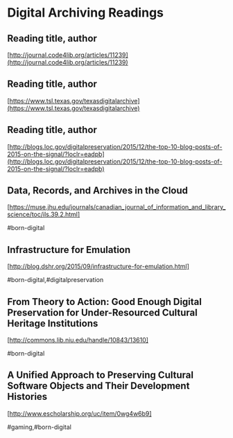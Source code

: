 # Digital Archiving Readings

## Reading title, author
[http://journal.code4lib.org/articles/11239](http://journal.code4lib.org/articles/11239)

## Reading title, author
[https://www.tsl.texas.gov/texasdigitalarchive](https://www.tsl.texas.gov/texasdigitalarchive)

## Reading title, author
[http://blogs.loc.gov/digitalpreservation/2015/12/the-top-10-blog-posts-of-2015-on-the-signal/?loclr=eadpb](http://blogs.loc.gov/digitalpreservation/2015/12/the-top-10-blog-posts-of-2015-on-the-signal/?loclr=eadpb)

## Data, Records, and Archives in the Cloud
[https://muse.jhu.edu/journals/canadian_journal_of_information_and_library_science/toc/ils.39.2.html]

\#born-digital

## Infrastructure for Emulation
[http://blog.dshr.org/2015/09/infrastructure-for-emulation.html]

\#born-digital,#digitalpreservation

## From Theory to Action: Good Enough Digital Preservation for Under-Resourced Cultural Heritage Institutions
[http://commons.lib.niu.edu/handle/10843/13610]

\#born-digital

## A Unified Approach to Preserving Cultural Software Objects and Their Development Histories
[http://www.escholarship.org/uc/item/0wg4w6b9]

\#gaming,#born-digital
